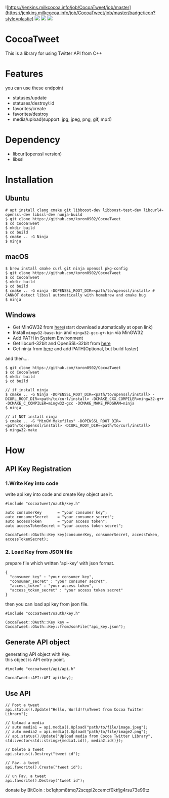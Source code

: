 ![https://jenkins.milkcocoa.info/job/CocoaTweet/job/master](https://jenkins.milkcocoa.info/job/CocoaTweet/job/master/badge/icon?style=plastic)
![](http://jenkins.milkcocoa.info/job/CocoaTweet/job/master/badge/icon?style=plastic&config=unittest)
![](https://img.shields.io/badge/libcurl-libcurl4--openssl-blue)
![](https://img.shields.io/badge/libssl-1.1.1f-blue)

# CocoaTweet
This is a library for using Twitter API from C++  

# Features
you can use these endpoint
- statuses/update
- statuses/destroy/:id
- favorites/create
- favorites/destroy
- media/upload(support: jpg, jpeg, png, gif, mp4)
# Dependency
- libcurl(openssl version)
- libssl

# Installation
## Ubuntu
```
# apt install clang cmake git libboost-dev libboost-test-dev libcurl4-openssl-dev libssl-dev nunja-build
$ git clone https://github.com/koron0902/CocoaTweet
$ cd CocoaTweet
$ mkdir build
$ cd build
$ cmake .. -G Ninja
$ ninja
```

## macOS
```
$ brew install cmake curl git ninja openssl pkg-config
$ git clone https://github.com/koron0902/CocoaTweet
$ cd CocoaTweet
$ mkdir build
$ cd build
$ cmake .. -G ninja -DOPENSSL_ROOT_DIR=<path/to/openssl/install> # CANNOT detect libssl automatically with homebrew and cmake bug
$ ninja
```

## Windows
- Get MinGW32 from [here](https://osdn.net/projects/mingw/downloads/68260/mingw-get-setup.exe/)(start download automatically at open link)  
- Install `mingw32-base-bin` and `mingw32-gcc-g+-bin` via MinGW32  
- Add PATH in System Environment   
- Get libcurl-32bit and OpenSSL-32bit from [here](https://curl.se/windows/)  
- Get ninja from [here](https://github.com/ninja-build/ninja/releases) and add PATH(Optional, but build faster)  

and then....
```
$ git clone https://github.com/koron0902/CocoaTweet
$ cd CocoaTweet
$ mkdir build
$ cd build

// if install ninja
$ cmake .. -G Ninja -DOPENSSL_ROOT_DIR=<path/to/openssl/install> -DCURL_ROOT_DIR=<path/to/curl/install> -DCMAKE_CXX_COMPILER=mingw32-g++ -DCMAKE_C_COMPILER=mingw32-gcc -DCMAKE_MAKE_PROGRAM=ninja 
$ ninja

// if NOT install ninja
$ cmake .. -G "MinGW Makefiles" -DOPENSSL_ROOT_DIR=<path/to/openssl/install> -DCURL_ROOT_DIR=<path/to/curl/install> 
$ mingw32-make
```

# How
## API Key Registration
### 1.Write Key into code
write api key into code and create Key object use it.  
```
#include "cocoatweet/oauth/key.h"

auto consumerKey       = "your consumer key";
auto consumerSecret    = "your consumer secret";
auto accessToken       = "your access token";
auto accessTokenSecret = "your access token secret";

CocoaTweet::OAuth::Key key(consumerKey, consumerSecret, accessToken, accessTokenSecret);

```


### 2. Load Key from JSON file
prepare file which written 'api-key' with json format.  
```
{
  "consumer_key" : "your consumer key",
  "consumer_secret" : "your consumer secret",
  "access_token" : "your access token",
  "access_token_secret" : "your access token secret"
}
```

then you can load api key from json file.  
```
#include "cocoatweet/oauth/key.h"

CocoaTweet::OAuth::Key key = CocoaTweet::OAuth::Key::fromJsonFile("api_key.json");
```

## Generate API object
generating API object with Key.  
this object is API entry point.  

```
#include "cocoatweet/api/api.h"

CocoaTweet::API::API api(key);

```

## Use API
```
// Post a tweet
api.status().Update("Hello, World!!\nTweet from Cocoa Twitter Library");

// Upload a media
// auto media1 = api.media().Upload("path/to/file/image.jpeg");
// auto media2 = api.media().Upload("path/to/file/image2.png");
// api.status().Update("Upload media from Cocoa Twitter Library", std::vector<std::string>{media1.id(), media2.id()});

// Delete a tweet
api.status().Destroy("tweet id");

// Fav. a tweet
api.favorite().Create("tweet id");

// un Fav. a tweet
api.favorite().Destroy("tweet id");
```

donate by BitCoin : bc1qhpm8tmq72scqpl2ccemcf0ktfjg4rsu73e99tz  